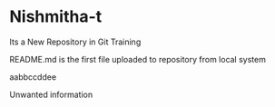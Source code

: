 # Nishmitha-t
Its a New Repository in Git Training

README.md is the first file uploaded to repository from local system

aabbccddee

Unwanted information